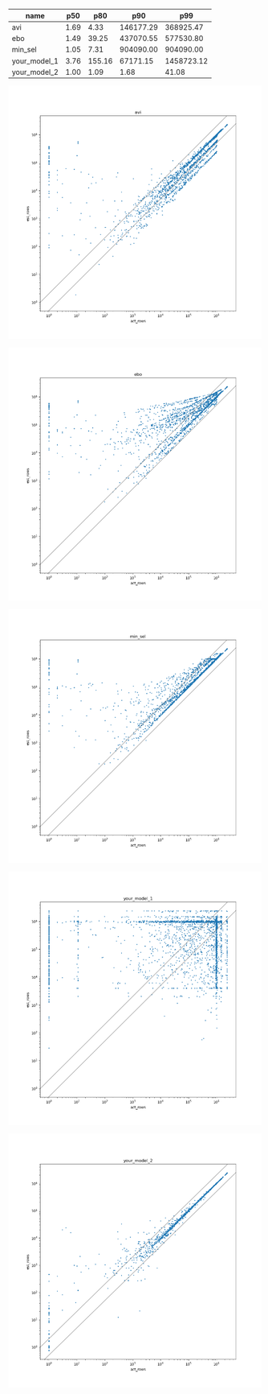 | name | p50 | p80 | p90 | p99 |
| --- | --- | --- | --- | --- |
| avi | 1.69 | 4.33 | 146177.29 | 368925.47 |
| ebo | 1.49 | 39.25 | 437070.55 | 577530.80 |
| min_sel | 1.05 | 7.31 | 904090.00 | 904090.00 |
| your_model_1 | 3.76 | 155.16 | 67171.15 | 1458723.12 |
| your_model_2 | 1.00 | 1.09 | 1.68 | 41.08 |

![avi](avi.png)

![ebo](ebo.png)

![min_sel](min_sel.png)

![your_model_1](your_model_1.png)

![your_model_2](your_model_2.png)

